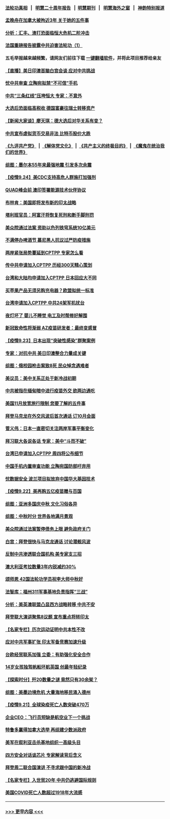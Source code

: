 #### [法轮功真相](https://github.com/gfw-breaker/truth/blob/master/README.md?t=0) &nbsp;&nbsp;|&nbsp;&nbsp; [明慧二十周年报告](https://github.com/gfw-breaker/mh-reports/blob/master/README.md?t=0) &nbsp;&nbsp;|&nbsp;&nbsp;[明慧期刊](https://github.com/gfw-breaker/mh-qikan) &nbsp;&nbsp;|&nbsp;&nbsp; [明慧海外之窗](https://github.com/gfw-breaker/mh-news/blob/master/README.md?t=0) &nbsp;&nbsp;|&nbsp;&nbsp; [神韵特别报道](https://github.com/gfw-breaker/mh-news/blob/master/shenyun.md?t=0)
#### [孟晚舟在加拿大被拘近3年 关于她的五件事](../pages/nsc418/n13258506.md?t=09250650) 
#### [分析：汇丰、渣打恐面临恒大危机二阶冲击](../pages/nsc418/n13258609.md?t=09250650) 
#### [法国重磅报告披露中共迫害法轮功（1）](../pages/nsc418/n13258568.md?t=09250650) 
#### 五毛举报越来越频繁，请网友们前往下载 [一键翻墙软件](https://github.com/gfw-breaker/ssr-accounts)，并将此项目推荐给亲友
#### [【直播】美日印澳首脑白宫会谈 应对中共挑战](../pages/nsc418/n13258426.md?t=09250650) 
#### [忧中共审查 立陶宛拟禁“不可信”手机](../pages/nsc418/n13258354.md?t=09250650) 
#### [中共“三条红线”压垮恒大 专家：不意外](../pages/nsc418/n13258204.md?t=09250650) 
#### [大选后恐面临高税收 德国富豪往瑞士转移资产](../pages/nsc418/n13257991.md?t=09250650) 
#### [【新闻大家谈】廖天琪：德大选后对华关系有变？](../pages/nsc418/n13256789.md?t=09250650) 
#### [中共宣布虚拟货币交易非法 比特币股价大跌](../pages/nsc418/n13258109.md?t=09250650) 
#### [《九评共产党》](https://github.com/begood0513/9ping.md/blob/master/README.md) &nbsp;|&nbsp; [《解体党文化》](../../../../jtdwh.md/blob/master/README.md)  &nbsp;|&nbsp; [《共产主义的终极目的》](../../../../gczydzjmd.md/blob/master/README.md) &nbsp;|&nbsp; [《魔鬼在统治我们的世界》](../../../../mgztzwmdsj.md/blob/master/README.md) 
#### [组图：墨尔本55年来最强地震 引发多次余震](../pages/nsc418/n13257541.md?t=09250650) 
#### [【疫情9.24】美CDC支持高危人群施打加强剂](../pages/nsc418/n13257607.md?t=09250650) 
#### [QUAD峰会前 澳印签署能源技术伙伴协议](../pages/nsc418/n13257246.md?t=09250650) 
#### [布林肯：美国即将发布新的印太战略](../pages/nsc418/n13256846.md?t=09250650) 
#### [塔利班官员：阿富汗将恢复死刑和断手脚刑罚](../pages/nsc418/n13256667.md?t=09250650) 
#### [美众院通过法案 资助以色列铁穹系统10亿美元](../pages/nsc418/n13256308.md?t=09250650) 
#### [不满停办啤酒节 慕尼黑人抗议过严防疫措施](../pages/nsc418/n13255884.md?t=09250650) 
#### [两岸紧张局势蔓延到CPTPP 专家怎么看](../pages/nsc418/n13255999.md?t=09250650) 
#### [传中共申请加入CPTPP 历经300天精心策划](../pages/nsc418/n13256044.md?t=09250650) 
#### [台湾和大陆均申请加入CPTPP 日本回应大不同](../pages/nsc418/n13255796.md?t=09250650) 
#### [买苹果产品无须另购充电器？欧盟拟统一标准](../pages/nsc418/n13255810.md?t=09250650) 
#### [台湾申请加入CPTPP 中共24架军机扰台](../pages/nsc418/n13255626.md?t=09250650) 
#### [夜灯坏了 婴儿不睡觉 电工及时帮修好解围](../pages/nsc418/n13254810.md?t=09250650) 
#### [新冠致命性将渐弱 AZ疫苗研发者：最终变感冒](../pages/nsc418/n13255344.md?t=09250650) 
#### [【疫情9.23】日本出现“突破性感染”群聚案例](../pages/nsc418/n13255141.md?t=09250650) 
#### [专家：对抗中共 美日印澳整合力量成关键](../pages/nsc418/n13254900.md?t=09250650) 
#### [组图：俄校园枪击案致8死 民众悼念遇难者](../pages/nsc418/n13254754.md?t=09250650) 
#### [美议员：美中关系正处于新冷战初期](../pages/nsc418/n13254455.md?t=09250650) 
#### [中共被指在缅甸暗中进行疫苗外交 欲两边通吃](../pages/nsc418/n13253671.md?t=09250650) 
#### [美国11月放宽旅行限制 您要了解的五件事](../pages/nsc418/n13253625.md?t=09250650) 
#### [拜登马克龙在外交风波后首次通话 订10月会面](../pages/nsc418/n13253602.md?t=09250650) 
#### [菅义伟：日本一直密切关注两岸军事平衡变化](../pages/nsc418/n13253465.md?t=09250650) 
#### [拜习联大各说各话 专家：美中“斗而不破”](../pages/nsc418/n13253191.md?t=09250650) 
#### [台湾已申请加入CPTPP 周四将公布细节](../pages/nsc418/n13253199.md?t=09250650) 
#### [中国手机内置审查功能 立陶宛国防部吁弃用](../pages/nsc418/n13252986.md?t=09250650) 
#### [忧数据安全 波兰项目拟放弃中国华大基因技术](../pages/nsc418/n13253143.md?t=09250650) 
#### [【疫情9.22】美再购五亿疫苗赠与百国](../pages/nsc418/n13252714.md?t=09250650) 
#### [组图：亚洲多国庆中秋 文化习俗各异](../pages/nsc418/n13252234.md?t=09250650) 
#### [组图：中秋时分 世界各地满月景观](../pages/nsc418/n13252463.md?t=09250650) 
#### [美众院通过法案暂停债务上限 避免政府关门](../pages/nsc418/n13252338.md?t=09250650) 
#### [白宫：拜登很快与马克龙通话 讨论潜舰风波](../pages/nsc418/n13251864.md?t=09250650) 
#### [反制中共渗透联合国机构 美专家支三招](../pages/nsc418/n13250690.md?t=09250650) 
#### [澳大利亚考拉数量3年内锐减约30%](../pages/nsc418/n13251121.md?t=09250650) 
#### [颂师恩 42国法轮功学员祝李大师中秋好](../pages/nsc418/n13247727.md?t=09250650) 
#### [法智库：福州311军事基地负责指挥“三战”](../pages/nsc418/n13250522.md?t=09250650) 
#### [分析：美英澳联盟凸显西方战略转移 中共不安](../pages/nsc418/n13250497.md?t=09250650) 
#### [拜登联大演讲聚焦8议题 宣布重点将转印太](../pages/nsc418/n13250456.md?t=09250650) 
#### [【名家专栏】历次运动证明中共本性不改](../pages/nsc418/n13250099.md?t=09250650) 
#### [应对中共军事扩张 印太军备竞赛加速升级](../pages/nsc418/n13250123.md?t=09250650) 
#### [台欧经贸联系加强 立委：有助强化安全合作](../pages/nsc418/n13249827.md?t=09250650) 
#### [14岁女孩独驾帆船环航英国 创最年轻纪录](../pages/nsc418/n13249213.md?t=09250650) 
#### [【探索时分】歼20数量之谜 竟然只有30余架？](../pages/nsc418/n13248548.md?t=09250650) 
#### [组图：美墨边境危机 大量海地移民涌入德州](../pages/nsc418/n13249673.md?t=09250650) 
#### [【疫情9.21】全球染疫死亡人数突破470万](../pages/nsc418/n13249730.md?t=09250650) 
#### [企业CEO：飞行员短缺是航空业下一个挑战](../pages/nsc418/n13249677.md?t=09250650) 
#### [特鲁多赢得加拿大选举 再组建少数派政府](../pages/nsc418/n13249587.md?t=09250650) 
#### [美军在叙利亚击杀基地组织一高级头目](../pages/nsc418/n13249344.md?t=09250650) 
#### [四方安全对话谈芯片 专家解读背后含义](../pages/nsc418/n13249222.md?t=09250650) 
#### [拜登周二联合国演讲 不寻求跟中国的新冷战](../pages/nsc418/n13249155.md?t=09250650) 
#### [【名家专栏】入世贸20年 中共仍逃避国际规则](../pages/nsc418/n13247643.md?t=09250650) 
#### [美国COVID死亡人数超过1918年大流感](../pages/nsc418/n13249150.md?t=09250650) 

----
#### [ >>> 更早内容 <<< ](../indexes/nsc418-earlier.md)
